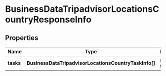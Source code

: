 # BusinessDataTripadvisorLocationsCountryResponseInfo

## Properties

| Name | Type | Description | Notes |
|------------ | ------------- | ------------- | -------------|
**tasks** | **BusinessDataTripadvisorLocationsCountryTaskInfo[]** | array of tasks |[optional]|